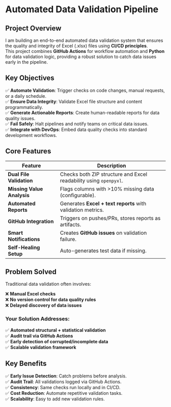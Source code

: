# Automated Data Validation Pipeline

## Project Overview
I am building an end-to-end automated data validation system that ensures the quality and integrity of Excel (.xlsx) files using **CI/CD principles**.  
This project combines **GitHub Actions** for workflow automation and **Python** for data validation logic, providing a robust solution to catch data issues early in the pipeline.

## Key Objectives
✅ **Automate Validation**: Trigger checks on code changes, manual requests, or a daily schedule.  
✅ **Ensure Data Integrity**: Validate Excel file structure and content programmatically.  
✅ **Generate Actionable Reports**: Create human-readable reports for data quality issues.  
✅ **Fail Safely**: Halt pipelines and notify teams on critical data issues.  
✅ **Integrate with DevOps**: Embed data quality checks into standard development workflows.  

## Core Features

| Feature                   | Description                                                  |
|---------------------------|--------------------------------------------------------------|
| **Dual File Validation**   | Checks both ZIP structure and Excel readability using `openpyxl`. |
| **Missing Value Analysis** | Flags columns with >10% missing data (configurable).        |
| **Automated Reports**      | Generates **Excel + text reports** with validation metrics. |
| **GitHub Integration**     | Triggers on pushes/PRs, stores reports as artifacts.        |
| **Smart Notifications**    | Creates **GitHub issues** on validation failure.           |
| **Self-Healing Setup**     | Auto-generates test data if missing.                        |

## Problem Solved
Traditional data validation often involves:  

❌ **Manual Excel checks**  
❌ **No version control for data quality rules**  
❌ **Delayed discovery of data issues**  

### Your Solution Addresses:
✅ **Automated structural + statistical validation**  
✅ **Audit trail via GitHub Actions**  
✅ **Early detection of corrupted/incomplete data**  
✅ **Scalable validation framework**  

## Key Benefits
✅ **Early Issue Detection**: Catch problems before analysis.  
✅ **Audit Trail**: All validations logged via GitHub Actions.  
✅ **Consistency**: Same checks run locally and in CI/CD.  
✅ **Cost Reduction**: Automate repetitive validation tasks.  
✅ **Scalability**: Easy to add new validation rules.  

